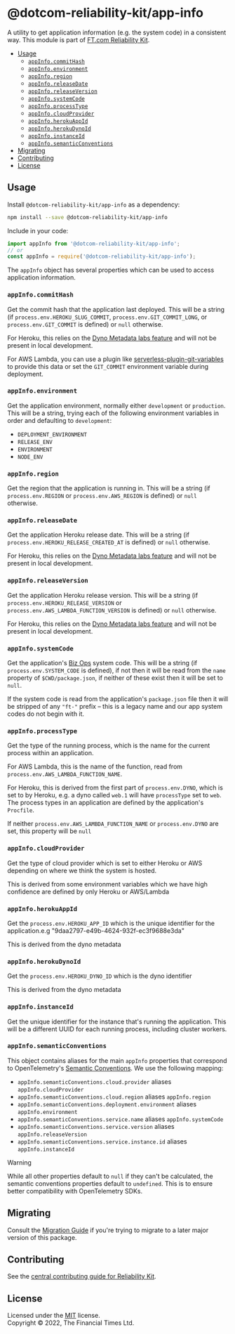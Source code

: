 
# @dotcom-reliability-kit/app-info

A utility to get application information (e.g. the system code) in a consistent way. This module is part of [FT.com Reliability Kit](https://github.com/Financial-Times/dotcom-reliability-kit#readme).

  * [Usage](#usage)
    * [`appInfo.commitHash`](#appinfocommithash)
    * [`appInfo.environment`](#appinfoenvironment)
    * [`appInfo.region`](#appinforegion)
    * [`appInfo.releaseDate`](#appinforeleasedate)
    * [`appInfo.releaseVersion`](#appinforeleaseversion)
    * [`appInfo.systemCode`](#appinfosystemcode)
    * [`appInfo.processType`](#appinfoprocesstype)
    * [`appInfo.cloudProvider`](#appinfocloudprovider)
    * [`appInfo.herokuAppId`](#appinfoherokuappid)
    * [`appInfo.herokuDynoId`](#appinfoherokudynoid)
    * [`appInfo.instanceId`](#appinfoinstanceid)
    * [`appInfo.semanticConventions`](#appinfosemanticconventions)
  * [Migrating](#migrating)
  * [Contributing](#contributing)
  * [License](#license)


## Usage

Install `@dotcom-reliability-kit/app-info` as a dependency:

```bash
npm install --save @dotcom-reliability-kit/app-info
```

Include in your code:

```js
import appInfo from '@dotcom-reliability-kit/app-info';
// or
const appInfo = require('@dotcom-reliability-kit/app-info');
```

The `appInfo` object has several properties which can be used to access application information.

### `appInfo.commitHash`

Get the commit hash that the application last deployed. This will be a string (if `process.env.HEROKU_SLUG_COMMIT`, `process.env.GIT_COMMIT_LONG`, or `process.env.GIT_COMMIT` is defined) or `null` otherwise.

For Heroku, this relies on the [Dyno Metadata labs feature](https://devcenter.heroku.com/articles/dyno-metadata) and will not be present in local development.

For AWS Lambda, you can use a plugin like [serverless-plugin-git-variables](https://www.npmjs.com/package/serverless-plugin-git-variables) to provide this data or set the `GIT_COMMIT` environment variable during deployment.

### `appInfo.environment`

Get the application environment, normally either `development` or `production`. This will be a string, trying each of the following environment variables in order and defaulting to `development`:

  * `DEPLOYMENT_ENVIRONMENT`
  * `RELEASE_ENV`
  * `ENVIRONMENT`
  * `NODE_ENV`

### `appInfo.region`

Get the region that the application is running in. This will be a string (if `process.env.REGION` or `process.env.AWS_REGION` is defined) or `null` otherwise.

### `appInfo.releaseDate`

Get the application Heroku release date. This will be a string (if `process.env.HEROKU_RELEASE_CREATED_AT` is defined) or `null` otherwise.

For Heroku, this relies on the [Dyno Metadata labs feature](https://devcenter.heroku.com/articles/dyno-metadata) and will not be present in local development.

### `appInfo.releaseVersion`

Get the application Heroku release version. This will be a string (if `process.env.HEROKU_RELEASE_VERSION` or `process.env.AWS_LAMBDA_FUNCTION_VERSION` is defined) or `null` otherwise.

For Heroku, this relies on the [Dyno Metadata labs feature](https://devcenter.heroku.com/articles/dyno-metadata) and will not be present in local development.

### `appInfo.systemCode`

Get the application's [Biz Ops](https://biz-ops.in.ft.com/) system code. This will be a string (if `process.env.SYSTEM_CODE` is defined), if not then it will be read from the `name` property of `$CWD/package.json`, if neither of these exist then it will be set to `null`.

If the system code is read from the application's `package.json` file then it will be stripped of any `"ft-"` prefix – this is a legacy name and our app system codes do not begin with it.

### `appInfo.processType`

Get the type of the running process, which is the name for the current process within an application.

For AWS Lambda, this is the name of the function, read from `process.env.AWS_LAMBDA_FUNCTION_NAME`.

For Heroku, this is derived from the first part of `process.env.DYNO`, which is set to by Heroku, e.g. a dyno called `web.1` will have `processType` set to `web`. The process types in an application are defined by the application's `Procfile`.

If neither `process.env.AWS_LAMBDA_FUNCTION_NAME` or `process.env.DYNO` are set, this property will be `null`

### `appInfo.cloudProvider`

Get the type of cloud provider which is set to either Heroku or AWS depending on where we think the system is hosted.

This is derived from some environment variables which we have high confidence are defined by only Heroku or AWS/Lambda

### `appInfo.herokuAppId`

Get the `process.env.HEROKU_APP_ID` which is the unique identifier for the application.e.g "9daa2797-e49b-4624-932f-ec3f9688e3da"

This is derived from the dyno metadata

### `appInfo.herokuDynoId`

Get the `process.env.HEROKU_DYNO_ID` which is the dyno identifier

This is derived from the dyno metadata

### `appInfo.instanceId`

Get the unique identifier for the instance that's running the application. This will be a different UUID for each running process, including cluster workers.

### `appInfo.semanticConventions`

This object contains aliases for the main `appInfo` properties that correspond to OpenTelemetry's [Semantic Conventions](https://opentelemetry.io/docs/concepts/semantic-conventions/). We use the following mapping:

  * `appInfo.semanticConventions.cloud.provider` aliases `appInfo.cloudProvider`
  * `appInfo.semanticConventions.cloud.region` aliases `appInfo.region`
  * `appInfo.semanticConventions.deployment.environment` aliases `appInfo.environment`
  * `appInfo.semanticConventions.service.name` aliases `appInfo.systemCode`
  * `appInfo.semanticConventions.service.version` aliases `appInfo.releaseVersion`
  * `appInfo.semanticConventions.service.instance.id` aliases `appInfo.instanceId`

> [!WARNING]
> While all other properties default to `null` if they can't be calculated, the semantic conventions properties default to `undefined`. This is to ensure better compatibility with OpenTelemetry SDKs.

## Migrating

Consult the [Migration Guide](./docs/migration.md) if you're trying to migrate to a later major version of this package.


## Contributing

See the [central contributing guide for Reliability Kit](https://github.com/Financial-Times/dotcom-reliability-kit/blob/main/docs/contributing.md).


## License

Licensed under the [MIT](https://github.com/Financial-Times/dotcom-reliability-kit/blob/main/LICENSE) license.<br/>
Copyright &copy; 2022, The Financial Times Ltd.
